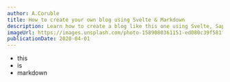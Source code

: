 ```yaml
---
author: A.Coruble
title: How to create your own blog using Svelte & Markdown
description: Learn how to create a blog like this one using Svelte, Sapper & Markdown.
imageUrl: https://images.unsplash.com/photo-1589080361151-ed080c39f581?ixlib=rb-1.2.1&ixid=eyJhcHBfaWQiOjEyMDd9&auto=format&fit=crop&w=2730&q=80
publicationDate: 2020-04-01
---
```


- this
- is
- markdown
